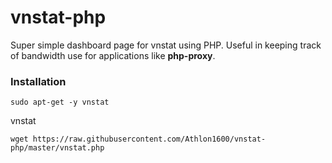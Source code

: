 # vnstat-php

Super simple dashboard page for vnstat using PHP. 
Useful in keeping track of bandwidth use for applications like **php-proxy**.


### Installation

```shell
sudo apt-get -y vnstat
```

vnstat

```shell
wget https://raw.githubusercontent.com/Athlon1600/vnstat-php/master/vnstat.php
```

